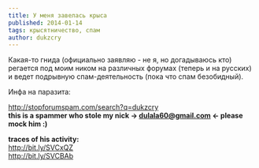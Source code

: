 ```yaml
---
title: У меня завелась крыса
published: 2014-01-14
tags: крысятничество, спам
author: dukzcry
---
```

Какая-то гнида (официально заявляю - не я, но догадываюсь кто) регается под моим ником на различных форумах (теперь и на русских) и ведет подрывную спам-деятельность (пока что спам безобидный).

Инфа на паразита:

<http://stopforumspam.com/search?q=dukzcry>  
**this is a spammer who stole my nick -> <dulala60@gmail.com> <- please mock him :)**

**traces of his activity:**  
<http://bit.ly/SVCxQZ>  
<http://bit.ly/SVCBAb>

